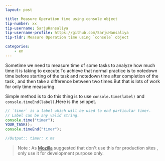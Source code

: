 ```yaml
---
layout: post

title: Measure Operation time using console object
tip-number: xx
tip-username: SarjuHansaliya
tip-username-profile: https://github.com/SarjuHansaliya
tip-tldr: Measure Operation time using `console` object

categories:
    - en
---
```


Sometime we need to measure time of some tasks to analyze how much time it is taking to execute.To achieve that normal practice is to notedown time before starting of the task and notedown time after completion of the task , and then take a difference between two times.But that is lots of work for only time measuring.

Simple method is to do this thing is to use `console.time(label)` and `console.timeEnd(label)`.Here is the snippet.

```javascript
// `timer` is a label which will be used to end particular timer.
// Label can be any valid string.
console.time("timer"); 
YOUR_TASK();
console.timeEnd("timer");

//Output:: timer: x ms 
```
> Note : As [Mozilla](https://developer.mozilla.org/en-US/docs/Web/API/Console/time) suggested that don't use this for production sites , only use it for development purpose only.


